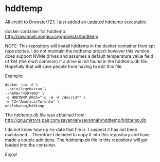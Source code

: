 # hddtemp

All credit to Drewster727, I just added an updated hddtemp executable

docker container for hddtemp:
http://savannah.nongnu.org/projects/hddtemp

NOTE: This repository will install hddtemp in the docker container from apt repositories. I do not maintain the hddtemp project however this version does support NVMe drives and assumes a default temperature value field of 194 (the most common) if a drive is not found in the hddtemp.db file. Hopefully that will save people from having to edit this file.

Example:
```
docker run -d \
--privileged=true \
--name="HDDTemp" \
-e HDDTEMP_ARGS="-q -d -F /dev/sd*" \
-e TZ="America/Toronto" \
unclebacon/hddtemp
```

The hddtemp.db file was obtained from:
http://gnu.mirrors.pair.com/savannah/savannah/hddtemp/hddtemp.db

I do not know how up-to-date that file is. I suspect it has not been maintained...
Therefore I decided to copy it into this repository and have made a couple additions.
The hddtemp.db file in this repository will get loaded into the container.

Enjoy!
